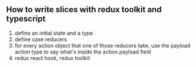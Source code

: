 ## How to write slices with redux toolkit and typescript 
1. define an initial state and a type 
2. define case reducers 
3. for every action object that one of those reducers take, use the payload action type to say what's inside the action.payload field
4. redux react hook, redux toolkit

